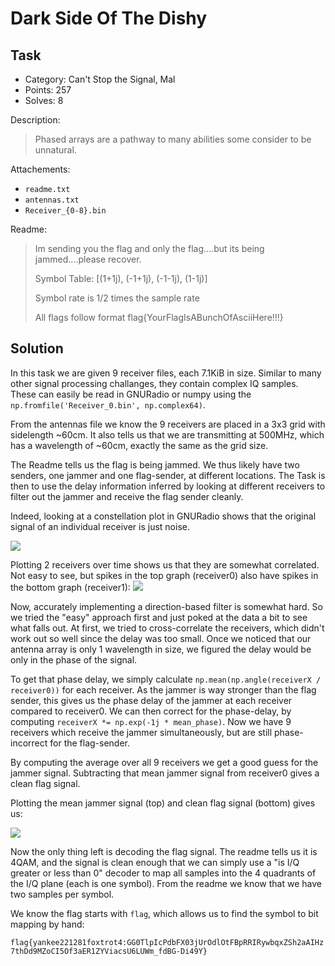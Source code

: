 # Dark Side Of The Dishy

## Task
* Category: Can't Stop the Signal, Mal
* Points: 257
* Solves: 8

Description:

> Phased arrays are a pathway to many abilities some consider to be unnatural.

Attachements:

* `readme.txt`
* `antennas.txt`
* `Receiver_{0-8}.bin`

Readme:

> Im sending you the flag and only the flag....but its being jammed....please recover.
> 
> Symbol Table: [(1+1j), (-1+1j), (-1-1j), (1-1j)]
> 
> Symbol rate is 1/2 times the sample rate
> 
> All flags follow format flag{YourFlagIsABunchOfAsciiHere!!!}

## Solution
In this task we are given 9 receiver files, each 7.1KiB in size. Similar to many other signal processing challanges, they contain complex IQ samples. These can easily be read in GNURadio or numpy using the `np.fromfile('Receiver_0.bin', np.complex64)`.

From the antennas file we know the 9 receivers are placed in a 3x3 grid with sidelength ~60cm. It also tells us that we are transmitting at 500MHz, which has a wavelength of ~60cm, exactly the same as the grid size.

The Readme tells us the flag is being jammed. We thus likely have two senders, one jammer and one flag-sender, at different locations.
The Task is then to use the delay information inferred by looking at different receivers to filter out the jammer and receive the flag sender cleanly.

Indeed, looking at a constellation plot in GNURadio shows that the original signal of an individual receiver is just noise.

![](./1.png)

Plotting 2 receivers over time shows us that they are somewhat correlated. Not easy to see, but spikes in the top graph (receiver0) also have spikes in the bottom graph (receiver1):
![](./2.png)


Now, accurately implementing a direction-based filter is somewhat hard. So we tried the "easy" approach first and just poked at the data a bit to see what falls out. At first, we tried to cross-correlate the receivers, which didn't work out so well since the delay was too small. Once we noticed that our antenna array is only 1 wavelength in size, we figured the delay would be only in the phase of the signal.

To get that phase delay, we simply calculate `np.mean(np.angle(receiverX / receiver0))` for each receiver. As the jammer is way stronger than the flag sender, this gives us the phase delay of the jammer at each receiver compared to receiver0. We can then correct for the phase-delay, by computing `receiverX *= np.exp(-1j * mean_phase)`. Now we have 9 receivers which receive the jammer simultaneously, but are still phase-incorrect for the flag-sender.

By computing the average over all 9 receivers we get a good guess for the jammer signal. Subtracting that mean jammer signal from receiver0 gives a clean flag signal.

Plotting the mean jammer signal (top) and clean flag signal (bottom) gives us:

![](./3.png)

Now the only thing left is decoding the flag signal. The readme tells us it is 4QAM, and the signal is clean enough that we can simply use a "is I/Q greater or less than 0" decoder to map all samples into the 4 quadrants of the I/Q plane (each is one symbol). From the readme we know that we have two samples per symbol.

We know the flag starts with `flag`, which allows us to find the symbol to bit mapping by hand:

`flag{yankee221281foxtrot4:GG0TlpIcPdbFX03jUrOdlOtFBpRRIRywbqxZSh2aAIHz7thDd9MZoCI5Of3aER1ZYViacsU6LUWm_fdBG-Di49Y}`
